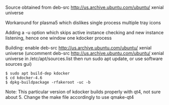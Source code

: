 Source obtained from deb-src http://us.archive.ubuntu.com/ubuntu/ xenial universe 

Workaround for plasma5 which dislikes single process multiple tray icons

Adding a -u option which skips active instance checking and new instance listening, hence one window one kdocker process

Building:
enable deb-src http://us.archive.ubuntu.com/ubuntu/ xenial universe
(uncomment deb-src http://us.archive.ubuntu.com/ubuntu/ xenial universe in /etc/apt/sources.list then run sudo apt update, or use software sources gui)

```
$ sudo apt build-dep kdocker
$ cd kdocker-4.6
$ dpkg-buildpackage -rfakeroot -uc -b
```

Note:
This particular version of kdocker builds properly with qt4, not sure about 5. Change the make file accordingly to use qmake-qt4
